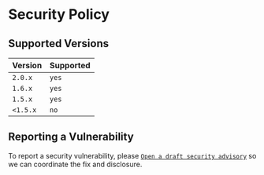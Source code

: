 # Security Policy

## Supported Versions

| Version | Supported          |
| ------- | ------------------ |
| `2.0.x`   | `yes` |
| `1.6.x`   | `yes` |
| `1.5.x`   | `yes` |
| `<1.5.x` | `no` |

## Reporting a Vulnerability

To report a security vulnerability, please [`Open a draft security advisory`](https://github.com/mockery/mockery/security/advisories/new) so we can coordinate the fix and disclosure.
